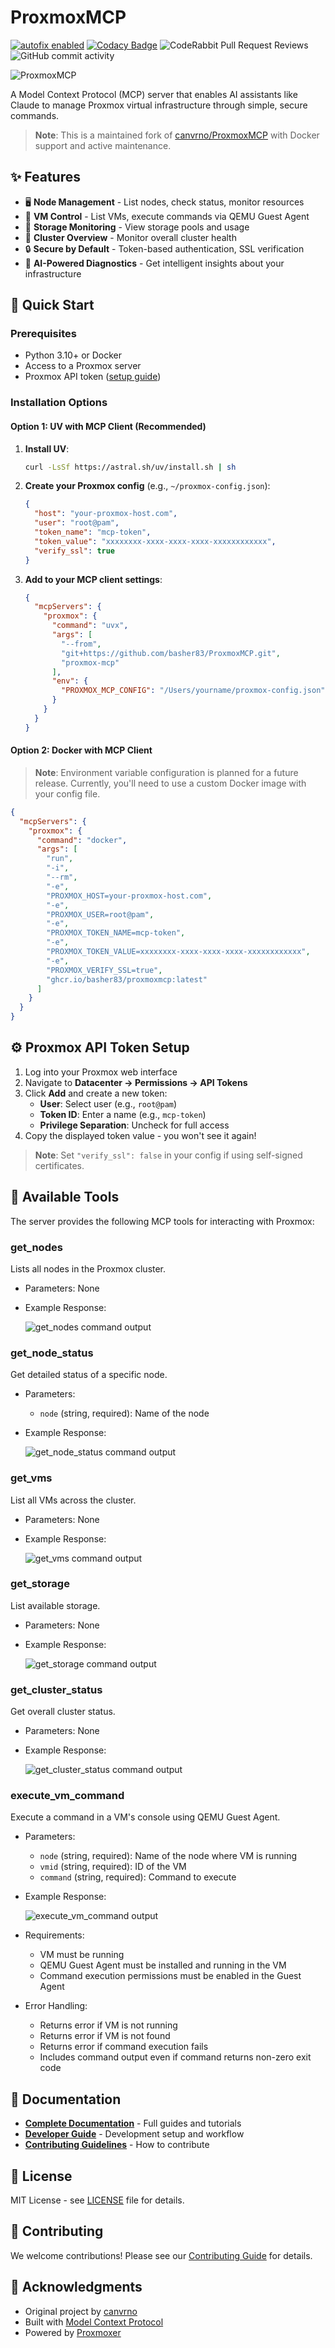 # ProxmoxMCP

[![autofix enabled](https://shields.io/badge/autofix.ci-yes-success)](https://autofix.ci)
[![Codacy Badge](https://app.codacy.com/project/badge/Grade/fcb0843f9b1a45a586b0a5426d0a09c0)](https://app.codacy.com/gh/basher83/ProxmoxMCP/dashboard?utm_source=gh&utm_medium=referral&utm_content=&utm_campaign=Badge_grade)
![CodeRabbit Pull Request Reviews](https://img.shields.io/coderabbit/prs/github/basher83/ProxmoxMCP?utm_source=oss&utm_medium=github&utm_campaign=basher83%2FProxmoxMCP&labelColor=171717&color=FF570A&link=https%3A%2F%2Fcoderabbit.ai&label=CodeRabbit+Reviews)
<img alt="GitHub commit activity" src="https://img.shields.io/github/commit-activity/w/basher83/ProxmoxMCP">

![ProxmoxMCP](https://github.com/user-attachments/assets/e32ab79f-be8a-420c-ab2d-475612150534)

A Model Context Protocol (MCP) server that enables AI assistants like Claude to manage
Proxmox virtual infrastructure through simple, secure commands.

> **Note**: This is a maintained fork of [canvrno/ProxmoxMCP](https://github.com/canvrno/ProxmoxMCP)
> with Docker support and active maintenance.

## ✨ Features

- 🖥️ **Node Management** - List nodes, check status, monitor resources
- 🚀 **VM Control** - List VMs, execute commands via QEMU Guest Agent
- 💾 **Storage Monitoring** - View storage pools and usage
- 🏢 **Cluster Overview** - Monitor overall cluster health
- 🔒 **Secure by Default** - Token-based authentication, SSL verification
- 🤖 **AI-Powered Diagnostics** - Get intelligent insights about your infrastructure

## 🚀 Quick Start

### Prerequisites

- Python 3.10+ or Docker
- Access to a Proxmox server
- Proxmox API token ([setup guide](#️-proxmox-api-token-setup))

### Installation Options

#### Option 1: UV with MCP Client (Recommended)

1. **Install UV**:

   ```bash
   curl -LsSf https://astral.sh/uv/install.sh | sh
   ```

2. **Create your Proxmox config** (e.g., `~/proxmox-config.json`):

   ```json
   {
     "host": "your-proxmox-host.com",
     "user": "root@pam",
     "token_name": "mcp-token",
     "token_value": "xxxxxxxx-xxxx-xxxx-xxxx-xxxxxxxxxxxx",
     "verify_ssl": true
   }
   ```

3. **Add to your MCP client settings**:

   ```json
   {
     "mcpServers": {
       "proxmox": {
         "command": "uvx",
         "args": [
           "--from",
           "git+https://github.com/basher83/ProxmoxMCP.git",
           "proxmox-mcp"
         ],
         "env": {
           "PROXMOX_MCP_CONFIG": "/Users/yourname/proxmox-config.json"
         }
       }
     }
   }
   ```

#### Option 2: Docker with MCP Client

> **Note**: Environment variable configuration is planned for a future release.
> Currently, you'll need to use a custom Docker image with your config file.

```json
{
  "mcpServers": {
    "proxmox": {
      "command": "docker",
      "args": [
        "run",
        "-i",
        "--rm",
        "-e",
        "PROXMOX_HOST=your-proxmox-host.com",
        "-e",
        "PROXMOX_USER=root@pam",
        "-e",
        "PROXMOX_TOKEN_NAME=mcp-token",
        "-e",
        "PROXMOX_TOKEN_VALUE=xxxxxxxx-xxxx-xxxx-xxxx-xxxxxxxxxxxx",
        "-e",
        "PROXMOX_VERIFY_SSL=true",
        "ghcr.io/basher83/proxmoxmcp:latest"
      ]
    }
  }
}
```

## ⚙️ Proxmox API Token Setup

1. Log into your Proxmox web interface
2. Navigate to **Datacenter → Permissions → API Tokens**
3. Click **Add** and create a new token:
   - **User**: Select user (e.g., `root@pam`)
   - **Token ID**: Enter a name (e.g., `mcp-token`)
   - **Privilege Separation**: Uncheck for full access
4. Copy the displayed token value - you won't see it again!

> **Note**: Set `"verify_ssl": false` in your config if using self-signed certificates.

## 🔧 Available Tools

The server provides the following MCP tools for interacting with Proxmox:

### get_nodes

Lists all nodes in the Proxmox cluster.

- Parameters: None
- Example Response:

  ![get_nodes command output](graphics/get_nodes.png)

### get_node_status

Get detailed status of a specific node.

- Parameters:
  - `node` (string, required): Name of the node
- Example Response:

  ![get_node_status command output](graphics/get_node_status.png)

### get_vms

List all VMs across the cluster.

- Parameters: None
- Example Response:

  ![get_vms command output](graphics/get_vms.png)

### get_storage

List available storage.

- Parameters: None
- Example Response:

  ![get_storage command output](graphics/get_storage.png)

### get_cluster_status

Get overall cluster status.

- Parameters: None
- Example Response:

  ![get_cluster_status command output](graphics/get_cluster_status.png)

### execute_vm_command

Execute a command in a VM's console using QEMU Guest Agent.

- Parameters:
  - `node` (string, required): Name of the node where VM is running
  - `vmid` (string, required): ID of the VM
  - `command` (string, required): Command to execute
- Example Response:

  ![execute_vm_command output](graphics/execute_vm_command.png)

- Requirements:
  - VM must be running
  - QEMU Guest Agent must be installed and running in the VM
  - Command execution permissions must be enabled in the Guest Agent
- Error Handling:
  - Returns error if VM is not running
  - Returns error if VM is not found
  - Returns error if command execution fails
  - Includes command output even if command returns non-zero exit code

## 📖 Documentation

- **[Complete Documentation](https://the-mothership.gitbook.io/proxmox-mcp/)** - Full guides and tutorials
- **[Developer Guide](docs/DEVELOPER.md)** - Development setup and workflow
- **[Contributing Guidelines](CONTRIBUTING.md)** - How to contribute

## 📄 License

MIT License - see [LICENSE](LICENSE) file for details.

## 🤝 Contributing

We welcome contributions! Please see our [Contributing Guide](CONTRIBUTING.md) for details.

## 🙏 Acknowledgments

- Original project by [canvrno](https://github.com/canvrno/ProxmoxMCP)
- Built with [Model Context Protocol](https://github.com/modelcontextprotocol/sdk)
- Powered by [Proxmoxer](https://github.com/proxmoxer/proxmoxer)
